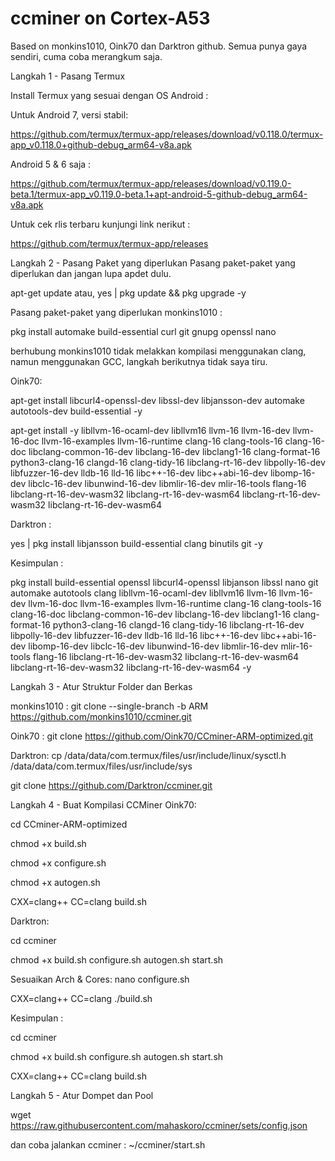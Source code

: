 # ccminer on Cortex-A53
Based on monkins1010, Oink70 dan Darktron github. Semua punya gaya sendiri, cuma coba merangkum saja.

Langkah 1 - Pasang Termux

Install Termux yang sesuai dengan OS Android :

Untuk Android 7, versi stabil:

https://github.com/termux/termux-app/releases/download/v0.118.0/termux-app_v0.118.0+github-debug_arm64-v8a.apk

Android 5 & 6 saja :

https://github.com/termux/termux-app/releases/download/v0.119.0-beta.1/termux-app_v0.119.0-beta.1+apt-android-5-github-debug_arm64-v8a.apk

Untuk cek rlis terbaru kunjungi link nerikut :

https://github.com/termux/termux-app/releases

Langkah 2 - Pasang Paket yang diperlukan
Pasang paket-paket yang diperlukan dan jangan lupa apdet dulu.

apt-get update
atau,
yes | pkg update && pkg upgrade -y

Pasang paket-paket yang diperlukan
monkins1010 :

pkg install automake build-essential curl git gnupg openssl nano

berhubung monkins1010 tidak melakkan kompilasi menggunakan clang, namun menggunakan GCC, langkah berikutnya tidak saya tiru. 

Oink70:

apt-get install libcurl4-openssl-dev libssl-dev libjansson-dev automake autotools-dev build-essential -y

apt-get install -y libllvm-16-ocaml-dev libllvm16 llvm-16 llvm-16-dev llvm-16-doc llvm-16-examples llvm-16-runtime clang-16 clang-tools-16 clang-16-doc libclang-common-16-dev libclang-16-dev libclang1-16 clang-format-16 python3-clang-16 clangd-16 clang-tidy-16 libclang-rt-16-dev libpolly-16-dev libfuzzer-16-dev lldb-16 lld-16 libc++-16-dev libc++abi-16-dev libomp-16-dev libclc-16-dev libunwind-16-dev libmlir-16-dev mlir-16-tools flang-16 libclang-rt-16-dev-wasm32 libclang-rt-16-dev-wasm64 libclang-rt-16-dev-wasm32 libclang-rt-16-dev-wasm64

Darktron :

yes | pkg install libjansson build-essential clang binutils git -y

Kesimpulan :

pkg install build-essential openssl libcurl4-openssl libjanson libssl nano git automake autotools clang libllvm-16-ocaml-dev libllvm16 llvm-16 llvm-16-dev llvm-16-doc llvm-16-examples llvm-16-runtime clang-16 clang-tools-16 clang-16-doc libclang-common-16-dev libclang-16-dev libclang1-16 clang-format-16 python3-clang-16 clangd-16 clang-tidy-16 libclang-rt-16-dev libpolly-16-dev libfuzzer-16-dev lldb-16 lld-16 libc++-16-dev libc++abi-16-dev libomp-16-dev libclc-16-dev libunwind-16-dev libmlir-16-dev mlir-16-tools flang-16 libclang-rt-16-dev-wasm32 libclang-rt-16-dev-wasm64 libclang-rt-16-dev-wasm32 libclang-rt-16-dev-wasm64 -y

Langkah 3 - Atur Struktur Folder dan Berkas

monkins1010 :
git clone --single-branch -b ARM https://github.com/monkins1010/ccminer.git

Oink70 :
git clone https://github.com/Oink70/CCminer-ARM-optimized.git

Darktron:
cp /data/data/com.termux/files/usr/include/linux/sysctl.h /data/data/com.termux/files/usr/include/sys

git clone https://github.com/Darktron/ccminer.git

Langkah 4 - Buat Kompilasi CCMiner
Oink70:

cd CCminer-ARM-optimized

chmod +x build.sh

chmod +x configure.sh

chmod +x autogen.sh

CXX=clang++ CC=clang build.sh

Darktron:

cd ccminer

chmod +x build.sh configure.sh autogen.sh start.sh

Sesuaikan Arch & Cores:
nano configure.sh

CXX=clang++ CC=clang ./build.sh

Kesimpulan :

cd ccminer

chmod +x build.sh configure.sh autogen.sh start.sh

CXX=clang++ CC=clang build.sh

Langkah 5 - Atur Dompet dan Pool

wget https://raw.githubusercontent.com/mahaskoro/ccminer/sets/config.json

dan coba jalankan ccminer :
~/ccminer/start.sh
